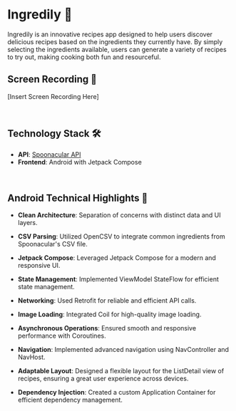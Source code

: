# Ingredily 🍳



Ingredily is an innovative recipes app designed to help users discover delicious recipes based on the ingredients they currently have. By simply selecting the ingredients available, users can generate a variety of recipes to try out, making cooking both fun and resourceful.

## Screen Recording 🎥

[Insert Screen Recording Here]

<br>

## Technology Stack 🛠️

- **API**: [Spoonacular API](https://spoonacular.com/food-api)
- **Frontend**: Android with Jetpack Compose

<br>

## Android Technical Highlights 🚀

- **Clean Architecture**: Separation of concerns with distinct data and UI layers.

- **CSV Parsing**: Utilized OpenCSV to integrate common ingredients from Spoonacular's CSV file.
- **Jetpack Compose**: Leveraged Jetpack Compose for a modern and responsive UI.
- **State Management**: Implemented ViewModel StateFlow for efficient state management.
- **Networking**: Used Retrofit for reliable and efficient API calls.
- **Image Loading**: Integrated Coil for high-quality image loading.
- **Asynchronous Operations**: Ensured smooth and responsive performance with Coroutines.
- **Navigation**: Implemented advanced navigation using NavController and NavHost.
- **Adaptable Layout**: Designed a flexible layout for the ListDetail view of recipes, ensuring a great user experience across devices.
- **Dependency Injection**: Created a custom Application Container for efficient dependency management.
